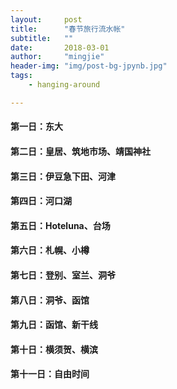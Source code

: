 ```yaml
---
layout:     post
title:      "春节旅行流水帐"
subtitle:   ""
date:       2018-03-01
author:     "mingjie"
header-img: "img/post-bg-jpynb.jpg"
tags:
    - hanging-around

---
```


#### 第一日：东大

#### 第二日：皇居、筑地市场、靖国神社

#### 第三日：伊豆急下田、河津

#### 第四日：河口湖

#### 第五日：Hoteluna、台场

#### 第六日：札幌、小樽

#### 第七日：登别、室兰、洞爷

#### 第八日：洞爷、函馆

#### 第九日：函馆、新干线

#### 第十日：横须贺、横滨

#### 第十一日：自由时间
